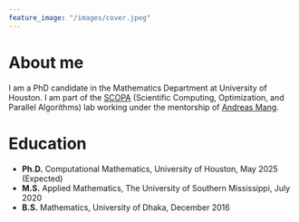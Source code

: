 ```yaml
---
feature_image: "/images/cover.jpeg"
---
```


<!-- No Title -->

# About me

I am a PhD candidate in the Mathematics Department at University of Houston. I am part of the [SCOPA](https://scopagroup.github.io) (Scientific Computing, Optimization, and Parallel Algorithms) lab working under the mentorship of [Andreas Mang](https://www.math.uh.edu/~andreas/).

# Education

- **Ph.D.** Computational Mathematics, University of Houston, May 2025 (Expected)
- **M.S.**  Applied Mathematics, The University of Southern Mississippi, July 2020
- **B.S.** Mathematics, University of Dhaka, December 2016

